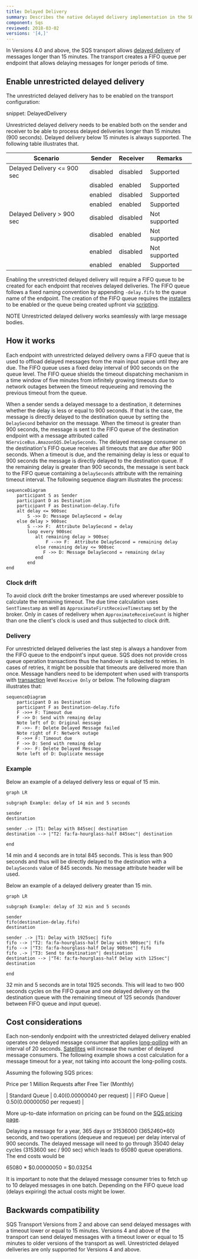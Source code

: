 ```yaml
---
title: Delayed Delivery
summary: Describes the native delayed delivery implementation in the SQS transport
component: Sqs
reviewed: 2018-03-02
versions: '[4,]'
---
```


In Versions 4.0 and above, the SQS transport allows [delayed delivery](/nservicebus/messaging/delayed-delivery.md) of messages longer than 15 minutes. The transport creates a FIFO queue per endpoint that allows delaying messages for longer periods of time.

## Enable unrestricted delayed delivery

The unrestricted delayed delivery has to be enabled on the transport configuration:

snippet: DelayedDelivery

Unrestricted delayed delivery needs to be enabled both on the sender and receiver to be able to process delayed deliveries longer than 15 minutes (900 seconds). Delayed delivery below 15 minutes is always supported. The following table illustrates that.

| Scenario                    | Sender   | Receiver | Remarks       |
|-----------------------------|----------|----------|---------------|
| Delayed Delivery <= 900 sec | disabled | disabled | Supported     |
|                             | disabled | enabled  | Supported     |
|                             | enabled  | disabled | Supported     |
|                             | enabled  | enabled  | Supported     |
| Delayed Delivery > 900 sec  | disabled | disabled | Not supported |
|                             | disabled | enabled  | Not supported |
|                             | enabled  | disabled | Not supported |
|                             | enabled  | enabled  | Supported     |

Enabling the unrestricted delayed delivery will require a FIFO queue to be created for each endpoint that receives delayed deliveries. The FIFO queue follows a fixed naming convention by appending `-delay.fifo` to the queue name of the endpoint. The creation of the FIFO queue requires the [installers](/nservicebus/operations/installers.md) to be enabled or the queue being created upfront via [scripting](/transports/sqs/operations-scripting.md).

NOTE Unrestricted delayed delivery works seamlessly with large message bodies.

## How it works

Each endpoint with unrestricted delayed delivery owns a FIFO queue that is used to offload delayed messages from the main input queue until they are due. The FIFO queue uses a fixed delay interval of 900 seconds on the queue level. The FIFO queue shields the timeout dispatching mechanism in a time window of five minutes from infinitely growing timeouts due to network outages between the timeout requeueing and removing the previous timeout from the queue.

When a sender sends a delayed message to a destination, it determines whether the delay is less or equal to 900 seconds. If that is the case, the message is directly delayed to the destination queue by setting the `DelaySecond` behavior on the message. When the timeout is greater than 900 seconds, the message is sent to the FIFO queue of the destination endpoint with a message attributed called `NServiceBus.AmazonSQS.DelaySeconds`. The delayed message consumer on the destination's FIFO queue receives all timeouts that are due after 900 seconds. When a timeout is due, and the remaining delay is less or equal to 900 seconds the message is directly delayed to the destination queue. If the remaining delay is greater than 900 seconds, the message is sent back to the FIFO queue containing a `DelaySeconds` attribute with the remaining timeout interval. The following sequence diagram illustrates the process:

```mermaid
sequenceDiagram
    participant S as Sender
    participant D as Destination
    participant F as Destination-delay.fifo
    alt delay <= 900sec
        S ->> D: Message DelaySecond = delay
    else delay > 900sec
        S -->> F:  Attribute DelaySecond = delay
        loop every 900sec
           alt remaining delay > 900sec
               F -->> F:  Attribute DelaySecond = remaining delay
           else remaining delay <= 900sec
              F ->> D: Message DelaySecond = remaining delay
           end
        end
end
```

### Clock drift

To avoid clock drift the broker timestamps are used wherever possible to calculate the remaining timeout. The due time calculation uses `SentTimestamp` as well as `ApproximateFirstReceiveTimestamp` set by the broker. Only in cases of redelivery when `ApproximateReceiveCount` is higher than one the client's clock is used and thus subjected to clock drift.

### Delivery

For unrestricted delayed deliveries the last step is always a handover from the FIFO queue to the endpoint's input queue. SQS does not provide cross queue operation transactions thus the handover is subjected to retries. In cases of retries, it might be possible that timeouts are delivered more than once. Message handlers need to be idempotent when used with transports with [transaction](/transports/transactions.md) level `Receive Only` or below. The following diagram illustrates that:

```mermaid
sequenceDiagram
    participant D as Destination
    participant F as Destination-delay.fifo
    F ->>+ F: Timeout due
    F ->> D: Send with remaing delay
    Note left of D: Original message
    F ->>- F: Delete Delayed Message failed
    Note right of F: Network outage
    F ->>+ F: Timeout due
    F ->> D: Send with remaing delay
    F ->>- F: Delete Delayed Message
    Note left of D: Duplicate message
```

### Example

Below an example of a delayed delivery less or equal of 15 min.

```mermaid
graph LR

subgraph Example: delay of 14 min and 5 seconds

sender
destination

sender .-> |T1: Delay with 845sec| destination
destination --> |"T2: fa:fa-hourglass-half 845sec"| destination

end
```

14 min and 4 seconds are in total 845 seconds. This is less than 900 seconds and thus will be directly delayed to the destination with a `DelaySeconds` value of 845 seconds. No message attribute header will be used.

Below an example of a delayed delivery greater than 15 min.

```mermaid
graph LR

subgraph Example: delay of 32 min and 5 seconds

sender
fifo(destination-delay.fifo)
destination

sender .-> |T1: Delay with 1925sec| fifo
fifo --> |"T2: fa:fa-hourglass-half Delay with 900sec"| fifo
fifo --> |"T3: fa:fa-hourglass-half Delay 900sec"| fifo
fifo .-> |"T3: Send to destination"| destination
destination --> |"T4: fa:fa-hourglass-half Delay with 125sec"| destination

end
```

32 min and 5 seconds are in total 1925 seconds. This will lead to two 900 seconds cycles on the FIFO queue and one delayed delivery on the destination queue with the remaining timeout of 125 seconds (handover between FIFO queue and input queue).

## Cost considerations

Each non-sendonly endpoint with the unrestricted delayed delivery enabled operates one delayed message consumer that applies [long-polling](https://docs.aws.amazon.com/AWSSimpleQueueService/latest/SQSDeveloperGuide/sqs-long-polling.html) with an interval of 20 seconds. [Satellites](/nservicebus/satellites/) will increase the number of delayed message consumers. The following example shows a cost calculation for a message timeout for a year, not taking into account the long-polling costs.

Assuming the following SQS prices:

Price per 1 Million Requests after Free Tier (Monthly)

| Standard Queue | $0.40 ($0.00000040 per request) | 
| FIFO Queue     | $0.50 ($0.00000050 per request) |

More up-to-date information on pricing can be found on the [SQS pricing page](https://aws.amazon.com/sqs/pricing/).

Delaying a message for a year, 365 days or 31536000 (365*24*60*60) seconds, and two operations (dequeue and requeue) per delay interval of 900 seconds. The delayed message will need to go through 35040 delay cycles (3153600 sec / 900 sec) which leads to 65080 queue operations. The end costs would be

65080 * $0.00000050 = $0.03254

It is important to note that the delayed message consumer tries to fetch up to 10 delayed messages in one batch. Depending on the FIFO queue load (delays expiring) the actual costs might be lower.

## Backwards compatibility

SQS Transport Versions from 2 and above can send delayed messages with a timeout lower or equal to 15 minutes. Versions 4 and above of the transport can send delayed messages with a timeout lower or equal to 15 minutes to older versions of the transport as well. Unrestricted delayed deliveries are only supported for Versions 4 and above.
